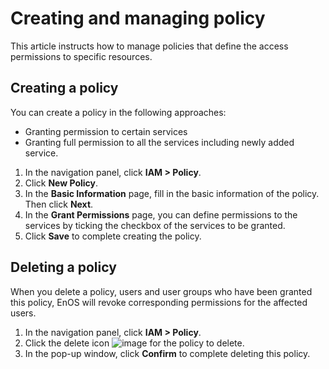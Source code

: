 # Creating and managing policy

This article instructs how to manage policies that define the access permissions to specific resources.

## Creating a policy

You can create a policy in the following approaches:

- Granting permission to certain services
- Granting full permission to all the services including newly added service.

1. In the navigation panel, click **IAM > Policy**.
2. Click **New Policy**.
3. In the **Basic Information** page, fill in the basic information of the policy. Then click **Next**.
4. In the **Grant Permissions** page, you can define permissions to the services by ticking the checkbox of the services to be granted.
5. Click **Save** to complete creating the policy.


## Deleting a policy

 When you delete a policy, users and user groups who have been granted this policy, EnOS will revoke corresponding permissions for the affected users.

1. In the navigation panel, click **IAM > Policy**.
2. Click the delete icon ![image](media/delete_icon.png) for the policy to delete.
3. In the pop-up window, click **Confirm** to complete deleting this policy.
